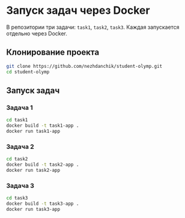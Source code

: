 # Запуск задач через Docker

В репозитории три задачи: `task1`, `task2`, `task3`. Каждая запускается отдельно через Docker.

## Клонирование проекта

```bash
git clone https://github.com/nezhdanchik/student-olymp.git
cd student-olymp
```

## Запуск задач

### Задача 1

```bash
cd task1
docker build -t task1-app .
docker run task1-app
```

### Задача 2

```bash
cd task2
docker build -t task2-app .
docker run task2-app
```

### Задача 3

```bash
cd task3
docker build -t task3-app .
docker run task3-app
```